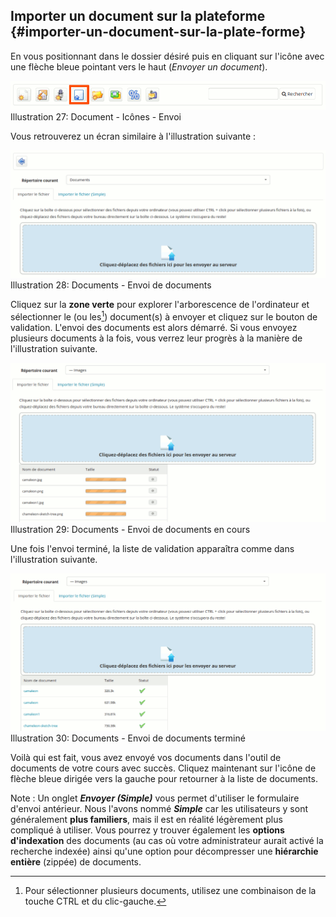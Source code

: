 ## Importer un document sur la plateforme {#importer-un-document-sur-la-plate-forme}

En vous positionnant dans le dossier désiré puis en cliquant sur l'icône avec une flèche bleue pointant vers le haut \(_Envoyer un document_\).

![](../assets/graficos22.png)Illustration 27: Document - Icônes - Envoi

Vous retrouverez un écran similaire à l'illustration suivante :

![](../assets/graficos18.png)Illustration 28: Documents - Envoi de documents

Cliquez sur la **zone verte** pour explorer l'arborescence de l'ordinateur et sélectionner le \(ou les[^5]\) document\(s\) à envoyer et cliquez sur le bouton de validation. L'envoi des documents est alors démarré. Si vous envoyez plusieurs documents à la fois, vous verrez leur progrès à la manière de l'illustration suivante.

![](../assets/graficos19.png)Illustration 29: Documents - Envoi de documents en cours

Une fois l'envoi terminé, la liste de validation apparaîtra comme dans l'illustration suivante.

![](../assets/graficos20.png)Illustration 30: Documents - Envoi de documents terminé

Voilà qui est fait, vous avez envoyé vos documents dans l'outil de documents de votre cours avec succès. Cliquez maintenant sur l'icône de flèche bleue dirigée vers la gauche pour retourner à la liste de documents.

Note : Un onglet _**Envoyer \(Simple\)**_ vous permet d'utiliser le formulaire d'envoi antérieur. Nous l'avons nommé _**Simple**_ car les utilisateurs y sont généralement **plus familiers**, mais il est en réalité légèrement plus compliqué à utiliser. Vous pourrez y trouver également les **options d'indexation** des documents \(au cas où votre administrateur aurait activé la recherche indexée\) ainsi qu'une option pour décompresser une **hiérarchie entière** \(zippée\) de documents.

[^5]: Pour sélectionner plusieurs documents, utilisez une combinaison de la touche CTRL et du clic-gauche.

